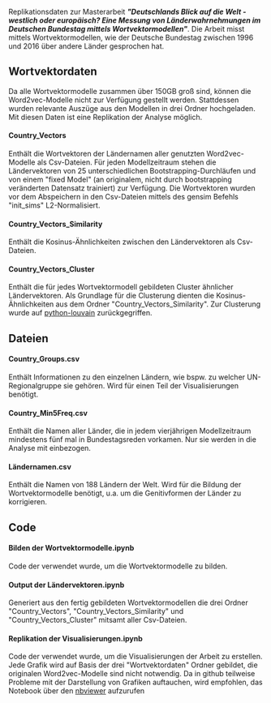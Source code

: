 Replikationsdaten zur Masterarbeit ***"Deutschlands Blick auf die Welt - westlich oder europäisch? Eine Messung von Länderwahrnehmungen im Deutschen Bundestag mittels Wortvektormodellen"***. Die Arbeit misst mittels Wortvektormodellen, wie der Deutsche Bundestag zwischen 1996 und 2016 über andere Länder gesprochen hat.


## Wortvektordaten

Da alle Wortvektormodelle zusammen über 150GB groß sind, können die Word2vec-Modelle nicht zur Verfügung gestellt werden. Stattdessen wurden relevante Auszüge aus den Modellen in drei Ordner hochgeladen. Mit diesen Daten ist eine Replikation der Analyse möglich.

#### Country_Vectors

Enthält die Wortvektoren der Ländernamen aller genutzten Word2vec-Modelle als Csv-Dateien. Für jeden  Modellzeitraum stehen die Ländervektoren von 25 unterschiedlichen Bootstrapping-Durchläufen und von einem "fixed Model" (an originalem, nicht durch bootstrapping veränderten Datensatz trainiert) zur Verfügung. Die Wortvektoren wurden vor dem Abspeichern in den Csv-Dateien mittels des gensim Befehls "init_sims" L2-Normalisiert.

#### Country_Vectors_Similarity

Enthält die Kosinus-Ähnlichkeiten zwischen den Ländervektoren als Csv-Dateien.

#### Country_Vectors_Cluster

Enthält die für jedes Wortvektormodell gebildeten Cluster ähnlicher Ländervektoren. Als Grundlage für die Clusterung dienten die Kosinus-Ähnlichkeiten aus dem Ordner "Country_Vectors_Similarity". Zur Clusterung wurde auf <a href="https://python-louvain.readthedocs.io/en/latest/api.html" target="_blank">python-louvain</a> zurückgegriffen.


## Dateien

#### Country_Groups.csv

Enthält Informationen zu den einzelnen Ländern, wie bspw. zu welcher UN-Regionalgruppe sie gehören. Wird für einen Teil der Visualisierungen benötigt.

#### Country_Min5Freq.csv

Enthält die Namen aller Länder, die in jedem vierjährigen Modellzeitraum mindestens fünf mal in Bundestagsreden vorkamen. Nur sie werden in die Analyse mit einbezogen.

#### Ländernamen.csv

Enthält die Namen von 188 Ländern der Welt. Wird für die Bildung der Wortvektormodelle benötigt, u.a. um die Genitivformen der Länder zu korrigieren.


## Code

#### Bilden der Wortvektormodelle.ipynb

Code der verwendet wurde, um die Wortvektormodelle zu bilden.

#### Output der Ländervektoren.ipynb

Generiert aus den fertig gebildeten Wortvektormodellen die drei Ordner "Country_Vectors", "Country_Vectors_Similarity" und "Country_Vectors_Cluster" mitsamt aller Csv-Dateien.

#### Replikation der Visualisierungen.ipynb

Code der verwendet wurde, um die Visualisierungen der Arbeit zu erstellen. Jede Grafik wird auf Basis der drei "Wortvektordaten" Ordner gebildet, die originalen Word2vec-Modelle sind nicht notwendig. Da in github teilweise Probleme mit der Darstellung von Grafiken auftauchen, wird empfohlen, das Notebook über den <a href="https://nbviewer.jupyter.org/github/tburst/Projekte/blob/master/Masterarbeit/Replikation%20der%20Visualisierungen.ipynb " target="_blank">nbviewer</a> aufzurufen



